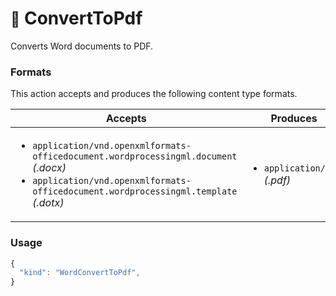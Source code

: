 # <small>:nut_and_bolt:</small> ConvertToPdf

Converts Word documents to PDF.
   
### Formats

This action accepts and produces the following content type formats.

| Accepts | Produces |
|-----|-----|
|<ul><li>`application/vnd.openxmlformats-officedocument.wordprocessingml.document` _(.docx)_</li><li>`application/vnd.openxmlformats-officedocument.wordprocessingml.template` _(.dotx)_</li></ul>|<ul><li>`application/pdf` _(.pdf)_</li></ul>|

### Usage

```js
{
  "kind": "WordConvertToPdf",
}
```
